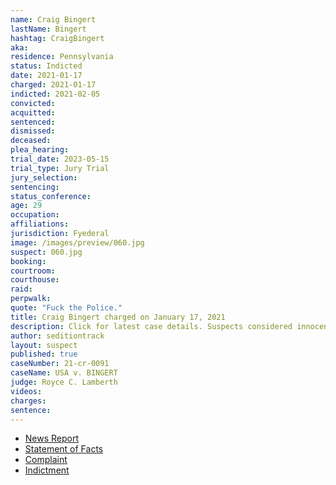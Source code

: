 ```yaml
---
name: Craig Bingert
lastName: Bingert
hashtag: CraigBingert
aka:
residence: Pennsylvania
status: Indicted
date: 2021-01-17
charged: 2021-01-17
indicted: 2021-02-05
convicted:
acquitted:
sentenced:
dismissed:
deceased:
plea_hearing:
trial_date: 2023-05-15
trial_type: Jury Trial
jury_selection:
sentencing:
status_conference:
age: 29
occupation:
affiliations:
jurisdiction: Fyederal
image: /images/preview/060.jpg
suspect: 060.jpg
booking:
courtroom:
courthouse:
raid:
perpwalk:
quote: "Fuck the Police."
title: Craig Bingert charged on January 17, 2021
description: Click for latest case details. Suspects considered innocent until proven guilty.
author: seditiontrack
layout: suspect
published: true
caseNumber: 21-cr-0091
caseName: USA v. BINGERT
judge: Royce C. Lamberth
videos:
charges:
sentence:
---
```

- [News Report](https://www.mcall.com/news/pennsylvania/capitol-ideas/mc-nws-pa-slatington-man-craig-bingert-arrest-capitol-riots-20210118-zit2jmr6wjarri4gegtaqq5ray-story.html)
- [Statement of Facts](https://www.justice.gov/opa/page/file/1356991/download)
- [Complaint](https://www.justice.gov/opa/page/file/1356996/download)
- [Indictment](https://www.justice.gov/usao-dc/case-multi-defendant/file/1394046/download)
